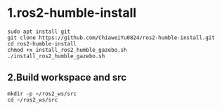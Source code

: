 # 1.ros2-humble-install
```
sudo apt install git
git clone https://github.com/ChiaweiYu0824/ros2-humble-install.git
cd ros2-humble-install
chmod +x install_ros2_humble_gazebo.sh
./install_ros2_humble_gazebo.sh 
```
## 2.Build workspace and src
```
mkdir -p ~/ros2_ws/src
cd ~/ros2_ws/src
```
